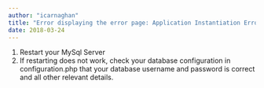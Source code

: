```yaml
---
author: "icarnaghan"
title: "Error displaying the error page: Application Instantiation Error"
date: 2018-03-24
---
```


1. Restart your MySql Server
2. If restarting does not work, check your database configuration in configuration.php that your database username and password is correct and all other relevant details.

